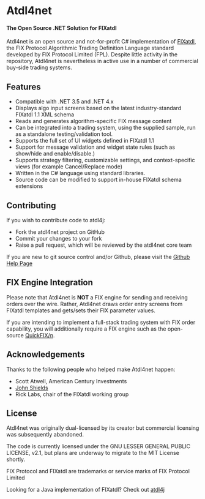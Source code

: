 # Atdl4net

#### The Open Source .NET Solution for FIXatdl

Atdl4net is an open source and not-for-profit C# implementation of [FIXatdl](https://www.fixtrading.org/standards/fixatdl/), the FIX Protocol Algorithmic Trading Definition Language standard developed by FIX Protocol Limited (FPL).  Despite little activity in the repository, Atdl4net is nevertheless in active use in a number of commercial buy-side trading systems.

## Features

* Compatible with .NET 3.5 and .NET 4.x
* Displays algo input screens based on the latest industry-standard FIXatdl 1.1 XML schema
* Reads and generates algorithm-specific FIX message content
* Can be integrated into a trading system, using the supplied sample, run as a standalone testing/validation tool.
* Supports the full set of UI widgets defined in FIXatdl 1.1
* Support for message validation and widget state rules (such as show/hide and enable/disable.)
* Supports strategy filtering, customizable settings, and context-specific views (for example Cancel/Replace mode)
* Written in the C# language using standard libraries.
* Source code can be modified to support in-house FIXatdl schema extensions

## Contributing

If you wish to contribute code to atdl4j:

* Fork the atdl4net project on GitHub
* Commit your changes to your fork
* Raise a pull request, which will be reviewed by the atdl4net core team

If you are new to git source control and/or Github, please visit the [Github Help Page](https://help.github.com/)

## FIX Engine Integration

Please note that Atdl4net is **NOT** a FIX engine for sending and receiving orders over the wire. Rather, Atdl4net draws order entry screens from FIXatdl templates and gets/sets their FIX parameter values.

If you are intending to implement a full-stack trading system with FIX order capability, you will additionally require a FIX engine such as the open-source [QuickFIX/n](http://quickfixn.org/).

## Acknowledgements

Thanks to the following people who helped make Atdl4net happen:

* Scott Atwell, American Century Investments
* [John Shields](https://github.com/johnnyshields)
* Rick Labs, chair of the FIXatdl working group

## License

Atdl4net was originally dual-licensed by its creator but commercial licensing was subsequently abandoned.

The code is currently licensed under the GNU LESSER GENERAL PUBLIC LICENSE, v2.1, but plans are underway to migrate to the MIT License shortly.

FIX Protocol and FIXatdl are trademarks or service marks of FIX Protocol Limited

Looking for a Java implementation of FIXatdl? Check out [atdl4j](https://github.com/atdl4j/atdl4j)
